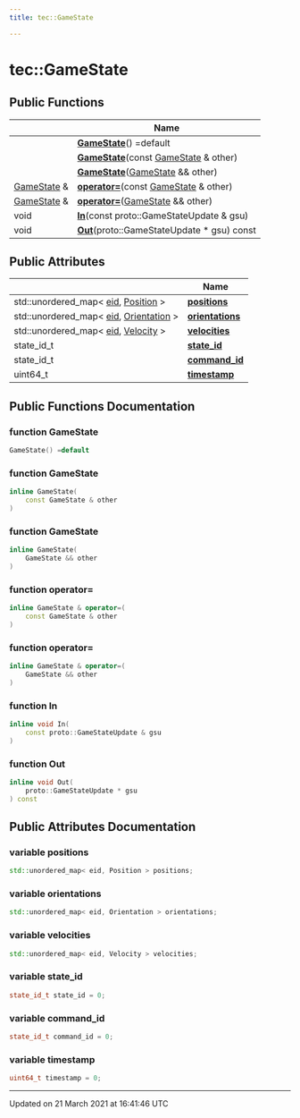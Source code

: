```yaml
---
title: tec::GameState

---
```


# tec::GameState



## Public Functions

|                | Name           |
| -------------- | -------------- |
| | **[GameState](/engine/Classes/structtec_1_1_game_state/#function-gamestate)**() =default |
| | **[GameState](/engine/Classes/structtec_1_1_game_state/#function-gamestate)**(const [GameState](/engine/Classes/structtec_1_1_game_state/) & other) |
| | **[GameState](/engine/Classes/structtec_1_1_game_state/#function-gamestate)**([GameState](/engine/Classes/structtec_1_1_game_state/) && other) |
| [GameState](/engine/Classes/structtec_1_1_game_state/) & | **[operator=](/engine/Classes/structtec_1_1_game_state/#function-operator=)**(const [GameState](/engine/Classes/structtec_1_1_game_state/) & other) |
| [GameState](/engine/Classes/structtec_1_1_game_state/) & | **[operator=](/engine/Classes/structtec_1_1_game_state/#function-operator=)**([GameState](/engine/Classes/structtec_1_1_game_state/) && other) |
| void | **[In](/engine/Classes/structtec_1_1_game_state/#function-in)**(const proto::GameStateUpdate & gsu) |
| void | **[Out](/engine/Classes/structtec_1_1_game_state/#function-out)**(proto::GameStateUpdate * gsu) const |

## Public Attributes

|                | Name           |
| -------------- | -------------- |
| std::unordered_map< [eid](/engine/Namespaces/namespacetec/#typedef-eid), [Position](/engine/Classes/structtec_1_1_position/) > | **[positions](/engine/Classes/structtec_1_1_game_state/#variable-positions)**  |
| std::unordered_map< [eid](/engine/Namespaces/namespacetec/#typedef-eid), [Orientation](/engine/Classes/structtec_1_1_orientation/) > | **[orientations](/engine/Classes/structtec_1_1_game_state/#variable-orientations)**  |
| std::unordered_map< [eid](/engine/Namespaces/namespacetec/#typedef-eid), [Velocity](/engine/Classes/structtec_1_1_velocity/) > | **[velocities](/engine/Classes/structtec_1_1_game_state/#variable-velocities)**  |
| state_id_t | **[state_id](/engine/Classes/structtec_1_1_game_state/#variable-state_id)**  |
| state_id_t | **[command_id](/engine/Classes/structtec_1_1_game_state/#variable-command_id)**  |
| uint64_t | **[timestamp](/engine/Classes/structtec_1_1_game_state/#variable-timestamp)**  |

## Public Functions Documentation

### function GameState

```cpp
GameState() =default
```


### function GameState

```cpp
inline GameState(
    const GameState & other
)
```


### function GameState

```cpp
inline GameState(
    GameState && other
)
```


### function operator=

```cpp
inline GameState & operator=(
    const GameState & other
)
```


### function operator=

```cpp
inline GameState & operator=(
    GameState && other
)
```


### function In

```cpp
inline void In(
    const proto::GameStateUpdate & gsu
)
```


### function Out

```cpp
inline void Out(
    proto::GameStateUpdate * gsu
) const
```


## Public Attributes Documentation

### variable positions

```cpp
std::unordered_map< eid, Position > positions;
```


### variable orientations

```cpp
std::unordered_map< eid, Orientation > orientations;
```


### variable velocities

```cpp
std::unordered_map< eid, Velocity > velocities;
```


### variable state_id

```cpp
state_id_t state_id = 0;
```


### variable command_id

```cpp
state_id_t command_id = 0;
```


### variable timestamp

```cpp
uint64_t timestamp = 0;
```


-------------------------------

Updated on 21 March 2021 at 16:41:46 UTC